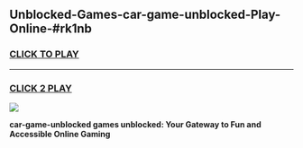 
## Unblocked-Games-car-game-unblocked-Play-Online-#rk1nb
<h3>
<a href="https://premium.freeplayer.one?title=car-game-unblocked&ref=27F">CLICK TO PLAY</a></h3>
<hr>

<h3>
<a href="https://premium.freeplayer.one?title=car-game-unblocked&ref=27F">CLICK 2 PLAY</a>
  
</h3>

<a href="https://premium.freeplayer.one?title=car-game-unblocked&ref=27F"><img src="https://clearcache.store/games.png"></a>


**car-game-unblocked games unblocked: Your Gateway to Fun and Accessible Online Gaming**
